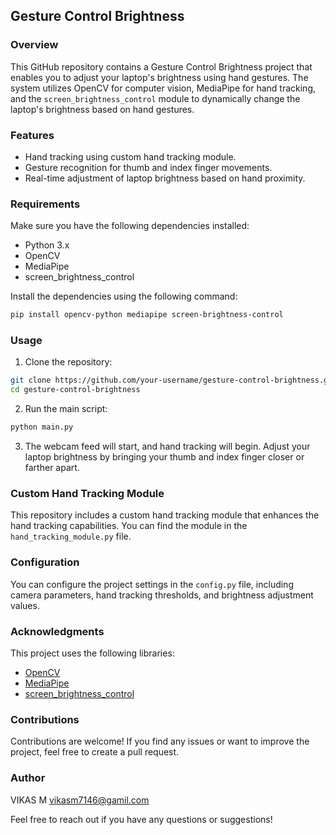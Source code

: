 ## Gesture Control Brightness


### Overview

This GitHub repository contains a Gesture Control Brightness project that enables you to adjust your laptop's brightness using hand gestures. The system utilizes OpenCV for computer vision, MediaPipe for hand tracking, and the `screen_brightness_control` module to dynamically change the laptop's brightness based on hand gestures.

### Features

- Hand tracking using custom hand tracking module.
- Gesture recognition for thumb and index finger movements.
- Real-time adjustment of laptop brightness based on hand proximity.

### Requirements

Make sure you have the following dependencies installed:

- Python 3.x
- OpenCV
- MediaPipe
- screen_brightness_control

Install the dependencies using the following command:

```bash
pip install opencv-python mediapipe screen-brightness-control
```

### Usage

1. Clone the repository:

```bash
git clone https://github.com/your-username/gesture-control-brightness.git
cd gesture-control-brightness
```

2. Run the main script:

```bash
python main.py
```

3. The webcam feed will start, and hand tracking will begin. Adjust your laptop brightness by bringing your thumb and index finger closer or farther apart.

### Custom Hand Tracking Module

This repository includes a custom hand tracking module that enhances the hand tracking capabilities. You can find the module in the `hand_tracking_module.py` file.

### Configuration

You can configure the project settings in the `config.py` file, including camera parameters, hand tracking thresholds, and brightness adjustment values.

### Acknowledgments

This project uses the following libraries:

- [OpenCV](https://github.com/opencv/opencv)
- [MediaPipe](https://github.com/google/mediapipe)
- [screen_brightness_control](https://github.com/Crozzers/screen-brightness-control)

### Contributions

Contributions are welcome! If you find any issues or want to improve the project, feel free to create a pull request.


### Author

VIKAS M
vikasm7146@gamil.com

Feel free to reach out if you have any questions or suggestions!
